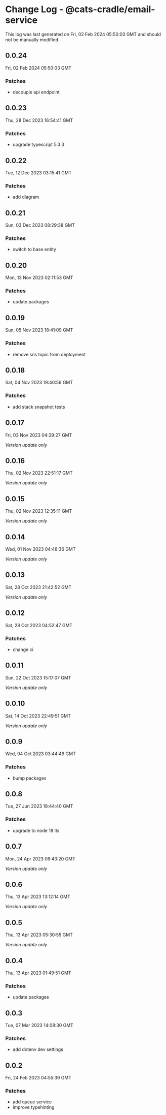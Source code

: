 # Change Log - @cats-cradle/email-service

This log was last generated on Fri, 02 Feb 2024 05:50:03 GMT and should not be manually modified.

## 0.0.24
Fri, 02 Feb 2024 05:50:03 GMT

### Patches

- decouple api endpoint

## 0.0.23
Thu, 28 Dec 2023 16:54:41 GMT

### Patches

- upgrade typescript 5.3.3

## 0.0.22
Tue, 12 Dec 2023 03:15:41 GMT

### Patches

- add diagram

## 0.0.21
Sun, 03 Dec 2023 08:29:38 GMT

### Patches

- switch to base entity

## 0.0.20
Mon, 13 Nov 2023 02:11:53 GMT

### Patches

- update packages

## 0.0.19
Sun, 05 Nov 2023 18:41:09 GMT

### Patches

- remove sns topic from deployment

## 0.0.18
Sat, 04 Nov 2023 19:40:56 GMT

### Patches

- add stack snapshot tests

## 0.0.17
Fri, 03 Nov 2023 04:39:27 GMT

_Version update only_

## 0.0.16
Thu, 02 Nov 2023 22:51:17 GMT

_Version update only_

## 0.0.15
Thu, 02 Nov 2023 12:35:11 GMT

_Version update only_

## 0.0.14
Wed, 01 Nov 2023 04:48:36 GMT

_Version update only_

## 0.0.13
Sat, 28 Oct 2023 21:42:52 GMT

_Version update only_

## 0.0.12
Sat, 28 Oct 2023 04:52:47 GMT

### Patches

- change ci

## 0.0.11
Sun, 22 Oct 2023 15:17:07 GMT

_Version update only_

## 0.0.10
Sat, 14 Oct 2023 22:49:51 GMT

_Version update only_

## 0.0.9
Wed, 04 Oct 2023 03:44:49 GMT

### Patches

- bump packages

## 0.0.8
Tue, 27 Jun 2023 18:44:40 GMT

### Patches

- upgrade to node 18 lts

## 0.0.7
Mon, 24 Apr 2023 06:43:20 GMT

_Version update only_

## 0.0.6
Thu, 13 Apr 2023 13:12:14 GMT

_Version update only_

## 0.0.5
Thu, 13 Apr 2023 05:30:55 GMT

_Version update only_

## 0.0.4
Thu, 13 Apr 2023 01:49:51 GMT

### Patches

- update packages

## 0.0.3
Tue, 07 Mar 2023 14:08:30 GMT

### Patches

- add dotenv dev settings

## 0.0.2
Fri, 24 Feb 2023 04:55:39 GMT

### Patches

- add queue service
- improve typehinting


